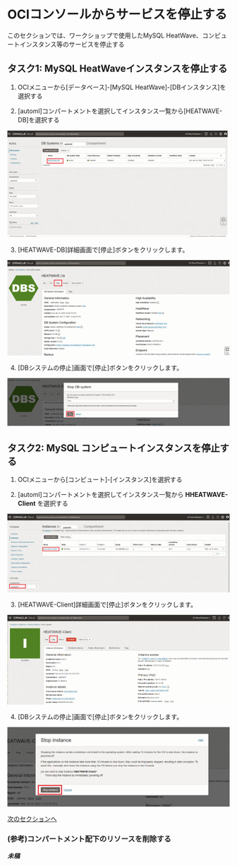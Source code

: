 # OCIコンソールからサービスを停止する

このセクションでは、ワークショップで使用したMySQL HeatWave、コンピュートインスタンス等のサービスを停止する

## タスク1: MySQL HeatWaveインスタンスを停止する
1. OCIメニューから[データベース]-[MySQL HeatWave]-[DBインスタンス]を選択する

2. [automl]コンパートメントを選択してインスタンス一覧から[HEATWAVE-DB]を選択する

![navigation-mysql-with-instance](./image/navigation-mysql-with-instance.png)

3. [HEATWAVE-DB]詳細画面で[停止]ボタンをクリックします。

![mysql-instance-active](./image/mysql-instance-active.png)

4. [DBシステムの停止]画面で[停止]ボタンをクリックします。

![mysql-system-stop](./image/mysql-system-stop.png)

## タスク2: MySQL コンピュートインスタンスを停止する
1. OCIメニューから[コンピュート]-[インスタンス]を選択する

2. [automl]コンパートメントを選択してインスタンス一覧から **HHEATWAVE-Client** を選択する

![navigation-compute-instance](./image/navigation-compute-instance.png)

3. [HEATWAVE-Client]詳細画面で[停止]ボタンをクリックします。

![compute-instance-stop](./image/compute-instance-stop.png)

4. [DBシステムの停止]画面で[停止]ボタンをクリックします。

![compute-instance-stop-dialog](./image/compute-instance-stop-dialog.png)


[次のセクションへ](../lab7/readme.md)

### (参考)コンパートメント配下のリソースを削除する
***未稿***
